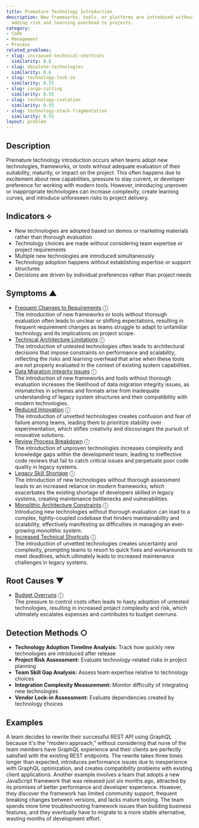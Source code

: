 ```yaml
---
title: Premature Technology Introduction
description: New frameworks, tools, or platforms are introduced without proper evaluation,
  adding risk and learning overhead to projects.
category:
- Code
- Management
- Process
related_problems:
- slug: increased-technical-shortcuts
  similarity: 0.6
- slug: obsolete-technologies
  similarity: 0.6
- slug: technology-lock-in
  similarity: 0.55
- slug: cargo-culting
  similarity: 0.55
- slug: technology-isolation
  similarity: 0.55
- slug: technology-stack-fragmentation
  similarity: 0.55
layout: problem
---
```


## Description

Premature technology introduction occurs when teams adopt new technologies, frameworks, or tools without adequate evaluation of their suitability, maturity, or impact on the project. This often happens due to excitement about new capabilities, pressure to stay current, or developer preference for working with modern tools. However, introducing unproven or inappropriate technologies can increase complexity, create learning curves, and introduce unforeseen risks to project delivery.


## Indicators ⟡

- New technologies are adopted based on demos or marketing materials rather than thorough evaluation
- Technology choices are made without considering team expertise or project requirements
- Multiple new technologies are introduced simultaneously
- Technology adoption happens without establishing expertise or support structures
- Decisions are driven by individual preferences rather than project needs


## Symptoms ▲

- [Frequent Changes to Requirements](frequent-changes-to-requirements.md) <span class="info-tooltip" title="Confidence: 0.456, Strength: 0.696">ⓘ</span>
<br/>  The introduction of new frameworks or tools without thorough evaluation often leads to unclear or shifting expectations, resulting in frequent requirement changes as teams struggle to adapt to unfamiliar technology and its implications on project scope.
- [Technical Architecture Limitations](technical-architecture-limitations.md) <span class="info-tooltip" title="Confidence: 0.444, Strength: 0.680">ⓘ</span>
<br/>  The introduction of untested technologies often leads to architectural decisions that impose constraints on performance and scalability, reflecting the risks and learning overhead that arise when these tools are not properly evaluated in the context of existing system capabilities.
- [Data Migration Integrity Issues](data-migration-integrity-issues.md) <span class="info-tooltip" title="Confidence: 0.387, Strength: 0.701">ⓘ</span>
<br/>  The introduction of new frameworks and tools without thorough evaluation increases the likelihood of data migration integrity issues, as mismatches in schemas and formats arise from inadequate understanding of legacy system structures and their compatibility with modern technologies.
- [Reduced Innovation](reduced-innovation.md) <span class="info-tooltip" title="Confidence: 0.367, Strength: 0.678">ⓘ</span>
<br/>  The introduction of unvetted technologies creates confusion and fear of failure among teams, leading them to prioritize stability over experimentation, which stifles creativity and discourages the pursuit of innovative solutions.
- [Review Process Breakdown](review-process-breakdown.md) <span class="info-tooltip" title="Confidence: 0.345, Strength: 0.652">ⓘ</span>
<br/>  The introduction of unproven technologies increases complexity and knowledge gaps within the development team, leading to ineffective code reviews that fail to catch critical issues and perpetuate poor code quality in legacy systems.
- [Legacy Skill Shortage](legacy-skill-shortage.md) <span class="info-tooltip" title="Confidence: 0.338, Strength: 0.617">ⓘ</span>
<br/>  The introduction of new technologies without thorough assessment leads to an increased reliance on modern frameworks, which exacerbates the existing shortage of developers skilled in legacy systems, creating maintenance bottlenecks and vulnerabilities.
- [Monolithic Architecture Constraints](monolithic-architecture-constraints.md) <span class="info-tooltip" title="Confidence: 0.325, Strength: 0.708">ⓘ</span>
<br/>  Introducing new technologies without thorough evaluation can lead to a complex, tightly-coupled codebase that hinders maintainability and scalability, effectively manifesting as difficulties in managing an ever-growing monolithic system.
- [Increased Technical Shortcuts](increased-technical-shortcuts.md) <span class="info-tooltip" title="Confidence: 0.316, Strength: 0.743">ⓘ</span>
<br/>  The introduction of unvetted technologies creates uncertainty and complexity, prompting teams to resort to quick fixes and workarounds to meet deadlines, which ultimately leads to increased maintenance challenges in legacy systems.

## Root Causes ▼

- [Budget Overruns](budget-overruns.md) <span class="info-tooltip" title="Confidence: 0.312, Strength: 0.934">ⓘ</span>
<br/>  The pressure to control costs often leads to hasty adoption of untested technologies, resulting in increased project complexity and risk, which ultimately escalates expenses and contributes to budget overruns.

## Detection Methods ○

- **Technology Adoption Timeline Analysis:** Track how quickly new technologies are introduced after release
- **Project Risk Assessment:** Evaluate technology-related risks in project planning
- **Team Skill Gap Analysis:** Assess team expertise relative to technology choices
- **Integration Complexity Measurement:** Monitor difficulty of integrating new technologies
- **Vendor Lock-in Assessment:** Evaluate dependencies created by technology choices


## Examples

A team decides to rewrite their successful REST API using GraphQL because it's the "modern approach," without considering that none of the team members have GraphQL experience and their clients are perfectly satisfied with the existing REST endpoints. The rewrite takes three times longer than expected, introduces performance issues due to inexperience with GraphQL optimization, and creates compatibility problems with existing client applications. Another example involves a team that adopts a new JavaScript framework that was released just six months ago, attracted by its promises of better performance and developer experience. However, they discover the framework has limited community support, frequent breaking changes between versions, and lacks mature tooling. The team spends more time troubleshooting framework issues than building business features, and they eventually have to migrate to a more stable alternative, wasting months of development effort.
